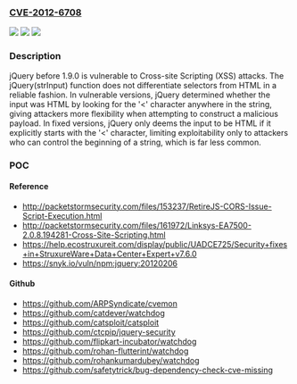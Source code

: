### [CVE-2012-6708](https://cve.mitre.org/cgi-bin/cvename.cgi?name=CVE-2012-6708)
![](https://img.shields.io/static/v1?label=Product&message=n%2Fa&color=blue)
![](https://img.shields.io/static/v1?label=Version&message=n%2Fa&color=blue)
![](https://img.shields.io/static/v1?label=Vulnerability&message=n%2Fa&color=brighgreen)

### Description

jQuery before 1.9.0 is vulnerable to Cross-site Scripting (XSS) attacks. The jQuery(strInput) function does not differentiate selectors from HTML in a reliable fashion. In vulnerable versions, jQuery determined whether the input was HTML by looking for the '<' character anywhere in the string, giving attackers more flexibility when attempting to construct a malicious payload. In fixed versions, jQuery only deems the input to be HTML if it explicitly starts with the '<' character, limiting exploitability only to attackers who can control the beginning of a string, which is far less common.

### POC

#### Reference
- http://packetstormsecurity.com/files/153237/RetireJS-CORS-Issue-Script-Execution.html
- http://packetstormsecurity.com/files/161972/Linksys-EA7500-2.0.8.194281-Cross-Site-Scripting.html
- https://help.ecostruxureit.com/display/public/UADCE725/Security+fixes+in+StruxureWare+Data+Center+Expert+v7.6.0
- https://snyk.io/vuln/npm:jquery:20120206

#### Github
- https://github.com/ARPSyndicate/cvemon
- https://github.com/catdever/watchdog
- https://github.com/catsploit/catsploit
- https://github.com/ctcpip/jquery-security
- https://github.com/flipkart-incubator/watchdog
- https://github.com/rohan-flutterint/watchdog
- https://github.com/rohankumardubey/watchdog
- https://github.com/safetytrick/bug-dependency-check-cve-missing

